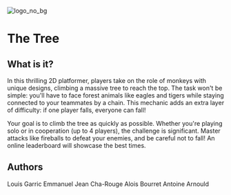 ![logo_no_bg](https://github.com/user-attachments/assets/ed65db90-4eb7-4e78-aa71-ae0b1a181315)

# The Tree

## What is it?

In this thrilling 2D platformer, players take on the role of monkeys with unique designs, climbing a massive tree to reach the top. The task won't be simple: you'll have to face forest animals like eagles and tigers while staying connected to your teammates by a chain. This mechanic adds an extra layer of difficulty: if one player falls, everyone can fall!

Your goal is to climb the tree as quickly as possible. Whether you're playing solo or in cooperation (up to 4 players), the challenge is significant. Master attacks like fireballs to defeat your enemies, and be careful not to fall! An online leaderboard will showcase the best times.

##  Authors
Louis Garric
Emmanuel
Jean Cha-Rouge
Alois Bourret
Antoine Arnould
